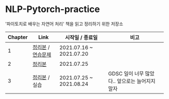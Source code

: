 # NLP-Pytorch-practice
'파이토치로 배우는 자연어 처리' 책을 읽고 정리하기 위한 저장소

|**Chapter**|**Link**|**시작일 / 종료일**|**비고**|
|---|---|---|---|
|1|[정리본](https://github.com/mori8/NLP-Pytorch-practice/blob/main/Chpter%201:%20%EC%86%8C%EA%B0%9C.ipynb) / [연습문제](https://github.com/mori8/NLP-Pytorch-practice/blob/main/Chapter_1_%EC%97%B0%EC%8A%B5%EB%AC%B8%EC%A0%9C.ipynb)|2021.07.16 ~ 2021.07.20||
|2|[정리본](https://github.com/mori8/NLP-Pytorch-practice/blob/main/Chapter_2_NLP_%EA%B8%B0%EC%88%A0_%EB%B9%A0%EB%A5%B4%EA%B2%8C_%ED%9B%91%EC%96%B4%EB%B3%B4%EA%B8%B0.ipynb)|2021.07.25||
|3|[정리본](https://github.com/mori8/NLP-Pytorch-practice/blob/main/Chapter_3_%EC%8B%A0%EA%B2%BD%EB%A7%9D%EC%9D%98_%EA%B8%B0%EB%B3%B8_%EA%B5%AC%EC%84%B1_%EC%9A%94%EC%86%8C.ipynb) / 실습 | 2021.07.25 ~ 2021.08.24|GDSC 일이 너무 많았다.. 앞으로는 늘어지지 말자|
